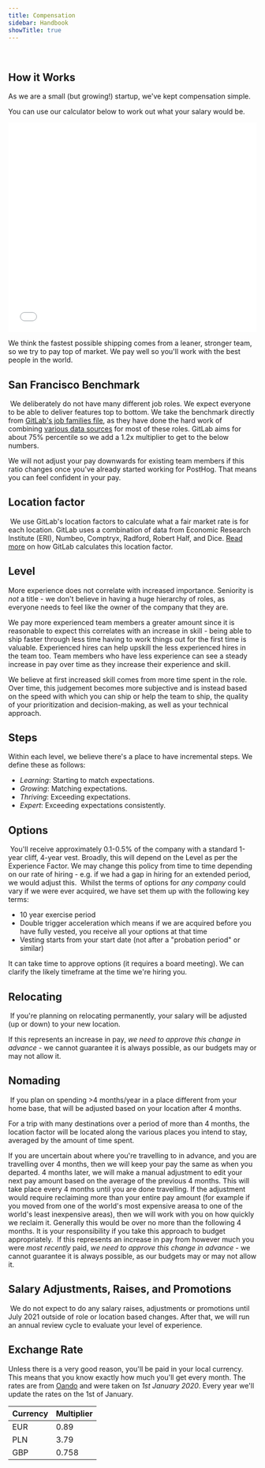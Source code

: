 ```yaml
---
title: Compensation
sidebar: Handbook
showTitle: true
---
```

​
## How it Works

As we are a small (but growing!) startup, we've kept compensation simple. 

You can use our calculator below to work out what your salary would be.

<iframe src="/compensation" style="border: none; width:100%; height:425px"></iframe>

We think the fastest possible shipping comes from a leaner, stronger team, so we try to pay top of market. We pay well so you'll work with the best people in the world. 

## San Francisco Benchmark
​
We deliberately do not have many different job roles. We expect everyone to be able to deliver features top to bottom. We take the benchmark directly from [GitLab's job families file](https://gitlab.com/gitlab-com/www-gitlab-com/blob/master/data/job_families.yml), as they have done the hard work of combining [various data sources](https://about.gitlab.com/handbook/total-rewards/compensation/compensation-calculator/#sf-benchmark) for most of these roles. GitLab aims for about 75% percentile so we add a 1.2x multiplier to get to the below numbers.

We will not adjust your pay downwards for existing team members if this ratio changes once you've already started working for PostHog. That means you can feel confident in your pay.

## Location factor
​
We use GitLab's location factors to calculate what a fair market rate is for each location. GitLab uses a combination of data from Economic Research Institute (ERI), Numbeo, Comptryx, Radford, Robert Half, and Dice. [Read more](https://about.gitlab.com/handbook/total-rewards/compensation/compensation-calculator/#calculating-location-factors) on how GitLab calculates this location factor.
​
## Level

More experience does not correlate with increased importance. Seniority is *not* a title - we don't believe in having a huge hierarchy of roles, as everyone needs to feel like the owner of the company that they are.

We pay more experienced team members a greater amount since it is reasonable to expect this correlates with an increase in skill - being able to ship faster through less time having to work things out for the first time is valuable. Experienced hires can help upskill the less experienced hires in the team too. Team members who have less experience can see a steady increase in pay over time as they increase their experience and skill.

We believe at first increased skill comes from more time spent in the role. Over time, this judgement becomes more subjective and is instead based on the speed with which you can ship or help the team to ship, the quality of your prioritization and decision-making, as well as your technical approach. 

## Steps

Within each level, we believe there's a place to have incremental steps. We define these as follows:

- *Learning*: Starting to match expectations.
- *Growing*: Matching expectations.
- *Thriving*: Exceeding expectations.
- *Expert*: Exceeding expectations consistently.

## Options
​
You'll receive approximately 0.1-0.5% of the company with a standard 1-year cliff, 4-year vest. Broadly, this will depend on the Level as per the Experience Factor. We may change this policy from time to time depending on our rate of hiring - e.g. if we had a gap in hiring for an extended period, we would adjust this.
​
Whilst the terms of options for *any company* could vary if we were ever acquired, we have set them up with the following key terms:

* 10 year exercise period
* Double trigger acceleration which means if we are acquired before you have fully vested, you receive all your options at that time
* Vesting starts from your start date (not after a "probation period" or similar)

It can take time to approve options (it requires a board meeting). We can clarify the likely timeframe at the time we're hiring you.

## Relocating
​
If you're planning on relocating permanently, your salary will be adjusted (up or down) to your new location.

If this represents an increase in pay, _we need to approve this change in advance_ - we cannot guarantee it is always possible, as our budgets may or may not allow it.
​
## Nomading
​
If you plan on spending >4 months/year in a place different from your home base, that will be adjusted based on your location after 4 months.

For a trip with many destinations over a period of more than 4 months, the location factor will be located along the various places you intend to stay, averaged by the amount of time spent.

If you are uncertain about where you're travelling to in advance, and you are travelling over 4 months, then we will keep your pay the same as when you departed. 4 months later, we will make a manual adjustment to edit your next pay amount based on the average of the previous 4 months. This will take place every 4 months until you are done travelling. If the adjustment would require reclaiming more than your entire pay amount (for example if you moved from one of the world's most expensive areasa to one of the world's least inexpensive areas), then we will work with you on how quickly we reclaim it. Generally this would be over no more than the following 4 months. It is your responsibility if you take this approach to budget appropriately.
​
If this represents an increase in pay from however much you were *most recently* paid, _we need to approve this change in advance_ - we cannot guarantee it is always possible, as our budgets may or may not allow it.

## Salary Adjustments, Raises, and Promotions
​
We do not expect to do any salary raises, adjustments or promotions until July 2021 outside of role or location based changes. After that, we will run an annual review cycle to evaluate your level of experience.

## Exchange Rate

Unless there is a very good reason, you'll be paid in your local currency. This means that you know exactly how much you'll get every month. The rates are from [Oando](https://www1.oanda.com/currency/converter/) and were taken on *1st January 2020*. Every year we'll update the rates on the 1st of January.

<span class="table-borders">

| Currency | Multiplier |
| --- | --- |
| EUR | 0.89 |
| PLN | 3.79 |
| GBP | 0.758 |

</span>
